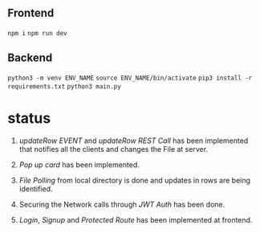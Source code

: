 ## Frontend

`npm i`
`npm run dev`

## Backend

`python3 -m venv ENV_NAME`
`source ENV_NAME/bin/activate`
`pip3 install -r requirements.txt`
`python3 main.py`

# status

1. *updateRow EVENT* and *updateRow REST Call* has been implemented that notifies all the clients and changes the File at server.

2. *Pop up card* has been implemented.

3. *File Polling* from local directory is done and updates in rows are being identified.

4. Securing the Network calls through *JWT Auth* has been done.

5. *Login*, *Signup* and *Protected Route* has been implemented at frontend.